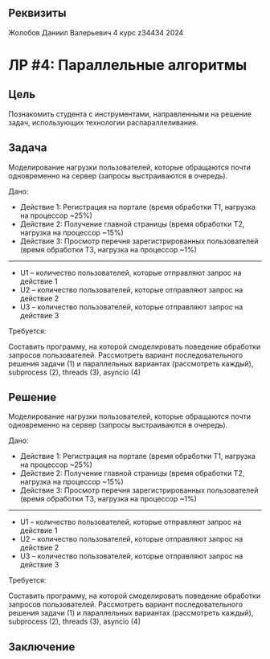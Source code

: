 ## Реквизиты
Жолобов Даниил Валерьевич
4 курс
z34434
2024

# ЛР #4: Параллельные алгоритмы

## Цель

Познакомить студента с инструментами, направленными на решение задач, использующих технологии распараллеливания.

## Задача

Моделирование нагрузки пользователей, которые обращаются почти одновременно на сервер (запросы выстраиваются в очередь).

Дано:

- Действие 1: Регистрация на портале (время обработки T1, нагрузка на процессор ~25%)
- Действие 2: Получение главной страницы (время обработки T2, нагрузка на процессор ~15%)
- Действие 3: Просмотр перечня зарегистрированных пользователей (время обработки T3, нагрузка на процессор ~1%)
---
- U1 – количество пользователей, которые отправляют запрос на
действие 1
- U2 – количество пользователей, которые отправляют запрос на
действие 2
- U3 – количество пользователей, которые отправляют запрос на
действие 3

Требуется:

Составить программу, на которой смоделировать поведение обработки запросов пользователей. Рассмотреть вариант последовательного решения задачи (1) и параллельных вариантах (рассмотреть каждый), subprocess (2), threads (3), asyncio (4)

## Решение

Моделирование нагрузки пользователей, которые обращаются почти одновременно на сервер (запросы выстраиваются в очередь).

Дано:

- Действие 1: Регистрация на портале (время обработки T1, нагрузка на процессор ~25%)
- Действие 2: Получение главной страницы (время обработки T2, нагрузка на процессор ~15%)
- Действие 3: Просмотр перечня зарегистрированных пользователей (время обработки T3, нагрузка на процессор ~1%)
---
- U1 – количество пользователей, которые отправляют запрос на
действие 1
- U2 – количество пользователей, которые отправляют запрос на
действие 2
- U3 – количество пользователей, которые отправляют запрос на
действие 3

Требуется:

Составить программу, на которой смоделировать поведение обработки запросов пользователей. Рассмотреть вариант последовательного решения задачи (1) и параллельных вариантах (рассмотреть каждый), subprocess (2), threads (3), asyncio (4)

## Заключение
